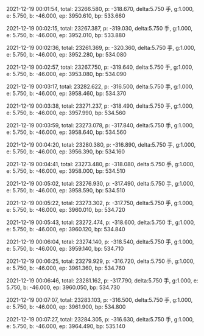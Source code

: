 2021-12-19 00:01:54, total: 23266.580, p: -318.670, delta:5.750 手, g:1.000, e: 5.750, b: -46.000, ep: 3950.610, bp: 533.660

2021-12-19 00:02:15, total: 23267.387, p: -319.030, delta:5.750 手, g:1.000, e: 5.750, b: -46.000, ep: 3952.010, bp: 533.880

2021-12-19 00:02:36, total: 23261.369, p: -320.360, delta:5.750 手, g:1.000, e: 5.750, b: -46.000, ep: 3952.280, bp: 534.080

2021-12-19 00:02:57, total: 23267.750, p: -319.640, delta:5.750 手, g:1.000, e: 5.750, b: -46.000, ep: 3953.080, bp: 534.090

2021-12-19 00:03:17, total: 23282.622, p: -316.500, delta:5.750 手, g:1.000, e: 5.750, b: -46.000, ep: 3958.460, bp: 534.370

2021-12-19 00:03:38, total: 23271.237, p: -318.490, delta:5.750 手, g:1.000, e: 5.750, b: -46.000, ep: 3957.990, bp: 534.560

2021-12-19 00:03:59, total: 23273.078, p: -317.840, delta:5.750 手, g:1.000, e: 5.750, b: -46.000, ep: 3958.640, bp: 534.560

2021-12-19 00:04:20, total: 23280.380, p: -316.890, delta:5.750 手, g:1.000, e: 5.750, b: -46.000, ep: 3956.390, bp: 534.160

2021-12-19 00:04:41, total: 23273.480, p: -318.080, delta:5.750 手, g:1.000, e: 5.750, b: -46.000, ep: 3958.000, bp: 534.510

2021-12-19 00:05:02, total: 23276.930, p: -317.490, delta:5.750 手, g:1.000, e: 5.750, b: -46.000, ep: 3958.590, bp: 534.510

2021-12-19 00:05:22, total: 23273.302, p: -317.750, delta:5.750 手, g:1.000, e: 5.750, b: -46.000, ep: 3960.010, bp: 534.720

2021-12-19 00:05:43, total: 23272.474, p: -318.600, delta:5.750 手, g:1.000, e: 5.750, b: -46.000, ep: 3960.120, bp: 534.840

2021-12-19 00:06:04, total: 23274.140, p: -318.540, delta:5.750 手, g:1.000, e: 5.750, b: -46.000, ep: 3959.140, bp: 534.710

2021-12-19 00:06:25, total: 23279.929, p: -316.720, delta:5.750 手, g:1.000, e: 5.750, b: -46.000, ep: 3961.360, bp: 534.760

2021-12-19 00:06:46, total: 23281.162, p: -317.790, delta:5.750 手, g:1.000, e: 5.750, b: -46.000, ep: 3960.050, bp: 534.730

2021-12-19 00:07:07, total: 23283.103, p: -316.500, delta:5.750 手, g:1.000, e: 5.750, b: -46.000, ep: 3961.900, bp: 534.800

2021-12-19 00:07:27, total: 23284.305, p: -316.630, delta:5.750 手, g:1.000, e: 5.750, b: -46.000, ep: 3964.490, bp: 535.140